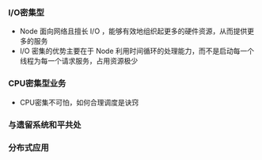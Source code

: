 ### I/O密集型

- Node 面向网络且擅长 I/O ，能够有效地组织起更多的硬件资源，从而提供更多的服务
- I/O 密集的优势主要在于 Node 利用时间循环的处理能力，而不是启动每一个线程为每一个请求服务，占用资源极少

### CPU密集型业务

- CPU密集不可怕，如何合理调度是诀窍

### 与遗留系统和平共处

### 分布式应用